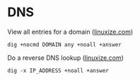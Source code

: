 # DNS

View all entries for a domain
([linuxize.com](https://linuxize.com/post/how-to-use-dig-command-to-query-dns-in-linux/#2-querying-cname-records))
```
dig +nocmd DOMAIN any +noall +answer
```

Do a reverse DNS lookup
([linuxize.com](https://linuxize.com/post/how-to-use-dig-command-to-query-dns-in-linux/#2-querying-cname-records))
```
dig -x IP_ADDRESS +noall +answer
```
